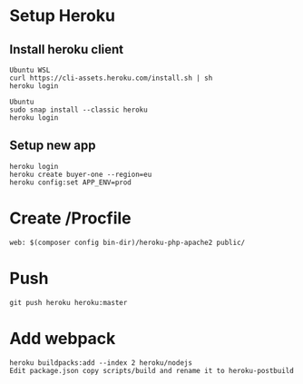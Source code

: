 # Setup Heroku

## Install heroku client
````
Ubuntu WSL
curl https://cli-assets.heroku.com/install.sh | sh 
heroku login
````

````
Ubuntu
sudo snap install --classic heroku
heroku login
````

## Setup new app
````
heroku login
heroku create buyer-one --region=eu
heroku config:set APP_ENV=prod
````

# Create /Procfile
````
web: $(composer config bin-dir)/heroku-php-apache2 public/
````

# Push
````
git push heroku heroku:master
````

# Add webpack
````
heroku buildpacks:add --index 2 heroku/nodejs
Edit package.json copy scripts/build and rename it to heroku-postbuild
````